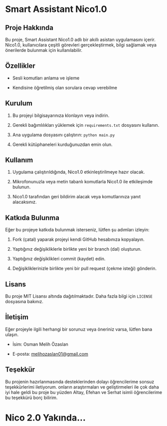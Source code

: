 # Smart Assistant Nico1.0

  

## Proje Hakkında

Bu proje, Smart Assistant Nico1.0 adlı bir akıllı asistan uygulamasını içerir. Nico1.0, kullanıcılara çeşitli görevleri gerçekleştirmek, bilgi sağlamak veya önerilerde bulunmak için kullanılabilir.

  

## Özellikler

- Sesli komutları anlama ve işleme

- Kendisine öğretilmiş olan sorulara cevap verebilme 

  

## Kurulum

1. Bu projeyi bilgisayarınıza klonlayın veya indirin.

2. Gerekli bağımlılıkları yüklemek için `requirements.txt` dosyasını kullanın.

3. Ana uygulama dosyasını çalıştırın: `python main.py`

4.  Gerekli kütüphaneleri kurduğunuzdan emin olun. 

  

## Kullanım

1. Uygulama çalıştırıldığında, Nico1.0 etkinleştirilmeye hazır olacak.

2. Mikrofonunuzla veya metin tabanlı komutlarla Nico1.0 ile etkileşimde bulunun.

3. Nico1.0 tarafından geri bildirim alacak veya komutlarınıza yanıt alacaksınız.

  

## Katkıda Bulunma

Eğer bu projeye katkıda bulunmak isterseniz, lütfen şu adımları izleyin:

1. Fork (çatal) yaparak projeyi kendi GitHub hesabınıza kopyalayın.

2. Yaptığınız değişikliklerle birlikte yeni bir branch (dal) oluşturun.

3. Yaptığınız değişiklikleri commit (kaydet) edin.

4. Değişikliklerinizle birlikte yeni bir pull request (çekme isteği) gönderin.

  

## Lisans

Bu proje MIT Lisansı altında dağıtılmaktadır. Daha fazla bilgi için `LICENSE` dosyasına bakınız.

  

## İletişim

Eğer projeyle ilgili herhangi bir sorunuz veya öneriniz varsa, lütfen bana ulaşın.

- İsim: Osman Melih Özaslan

- E-posta: melihozaslan01@gmail.com

## Teşekkür

Bu projenin hazırlanmasında desteklerinden dolayı öğrencilerime sonsuz teşekkürlerimi iletiyorum. onların araştırmaları ve geliştirmeleri ile çok daha iyi hale geldi bu proje bu yüzden Altay, Efehan ve Serhat isimli öğrencilerime bu teşekkürü borç bilirim.


# Nico 2.0 Yakında...
